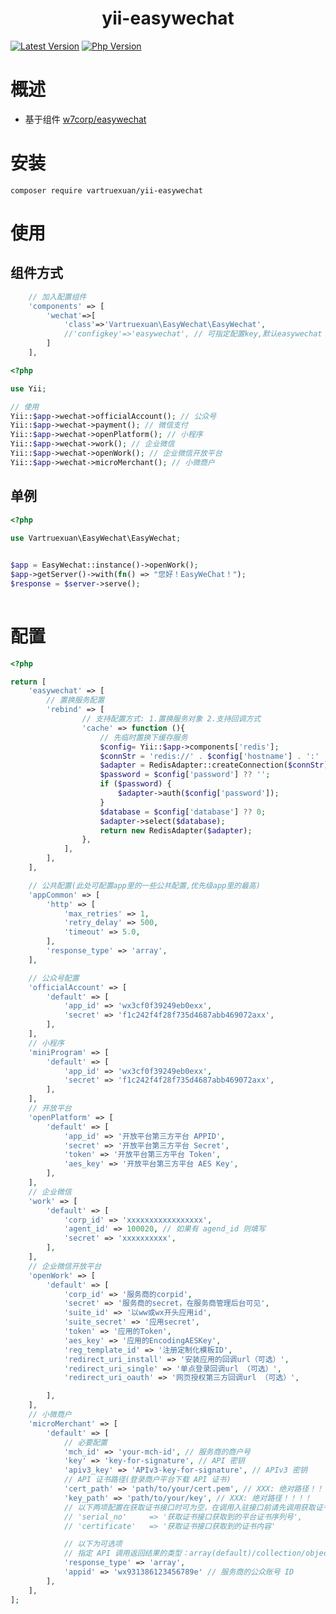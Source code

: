 <h1 align="center"> yii-easywechat </h1>  

<a href="https://packagist.org/packages/vartruexuan/yii-easywechat" rel="nofollow"><img src="https://badgen.net/github/tag/vartruexuan/yii-easywechat" alt="Latest Version" data-canonical-src="https://badgen.net/github/tag/vartruexuan/yii-easywechat" style="max-width: 100%;"></a>
<a href="https://www.php.net" rel="nofollow"><img src="https://img.shields.io/badge/php-%3E=7.4-brightgreen.svg?maxAge=2592000" alt="Php Version" data-canonical-src="https://img.shields.io/badge/php-%3E=7.4-brightgreen.svg?maxAge=2592000" style="max-width: 100%;"></a>

# 概述

- 基于组件 [w7corp/easywechat](https://github.com/w7corp/easywechat)

# 安装

```shell
composer require vartruexuan/yii-easywechat
```

# 使用

## 组件方式

```php
    // 加入配置组件
    'components' => [
        'wechat'=>[
            'class'=>'Vartruexuan\EasyWechat\EasyWechat',
            //'configkey'=>'easywechat', // 可指定配置key,默认easywechat
        ]
    ],
```

```php    
<?php

use Yii;

// 使用
Yii::$app->wechat->officialAccount(); // 公众号
Yii::$app->wechat->payment(); // 微信支付
Yii::$app->wechat->openPlatform(); // 小程序
Yii::$app->wechat->work(); // 企业微信
Yii::$app->wechat->openWork(); // 企业微信开放平台
Yii::$app->wechat->microMerchant(); // 小微商户
```

## 单例

```php
<?php

use Vartruexuan\EasyWechat\EasyWechat;

  
$app = EasyWechat::instance()->openWork();
$app->getServer()->with(fn() => "您好！EasyWeChat！");
$response = $server->serve();
    

```
# 配置
```php
<?php

return [
    'easywechat' => [
        // 置换服务配置
        'rebind' => [
                // 支持配置方式: 1.置换服务对象 2.支持回调方式
                'cache' => function (){
                    // 先临时置换下缓存服务
                    $config= Yii::$app->components['redis'];
                    $connStr = 'redis://' . $config['hostname'] . ':' . $config['port'];
                    $adapter = RedisAdapter::createConnection($connStr);
                    $password = $config['password'] ?? '';
                    if ($password) {
                        $adapter->auth($config['password']);
                    }
                    $database = $config['database'] ?? 0;
                    $adapter->select($database);
                    return new RedisAdapter($adapter);
                },
            ],
        ],
    ],

    // 公共配置(此处可配置app里的一些公共配置,优先级app里的最高)
    'appCommon' => [
        'http' => [
            'max_retries' => 1,
            'retry_delay' => 500,
            'timeout' => 5.0,
        ],
        'response_type' => 'array',
    ],

    // 公众号配置
    'officialAccount' => [
        'default' => [
            'app_id' => 'wx3cf0f39249eb0exx',
            'secret' => 'f1c242f4f28f735d4687abb469072axx',
        ],
    ],
    // 小程序
    'miniProgram' => [
        'default' => [
            'app_id' => 'wx3cf0f39249eb0exx',
            'secret' => 'f1c242f4f28f735d4687abb469072axx',
        ],
    ],
    // 开放平台
    'openPlatform' => [
        'default' => [
            'app_id' => '开放平台第三方平台 APPID',
            'secret' => '开放平台第三方平台 Secret',
            'token' => '开放平台第三方平台 Token',
            'aes_key' => '开放平台第三方平台 AES Key',
        ],
    ],
    // 企业微信
    'work' => [
        'default' => [
            'corp_id' => 'xxxxxxxxxxxxxxxxx',
            'agent_id' => 100020, // 如果有 agend_id 则填写
            'secret' => 'xxxxxxxxxx',
        ],
    ],
    // 企业微信开放平台
    'openWork' => [
        'default' => [
            'corp_id' => '服务商的corpid',
            'secret' => '服务商的secret，在服务商管理后台可见',
            'suite_id' => '以ww或wx开头应用id',
            'suite_secret' => '应用secret',
            'token' => '应用的Token',
            'aes_key' => '应用的EncodingAESKey',
            'reg_template_id' => '注册定制化模板ID',
            'redirect_uri_install' => '安装应用的回调url（可选）',
            'redirect_uri_single' => '单点登录回调url （可选）',
            'redirect_uri_oauth' => '网页授权第三方回调url （可选）',

        ],
    ],
    // 小微商户
    'microMerchant' => [
        'default' => [
            // 必要配置
            'mch_id' => 'your-mch-id', // 服务商的商户号
            'key' => 'key-for-signature', // API 密钥
            'apiv3_key' => 'APIv3-key-for-signature', // APIv3 密钥
            // API 证书路径(登录商户平台下载 API 证书)
            'cert_path' => 'path/to/your/cert.pem', // XXX: 绝对路径！！！！
            'key_path' => 'path/to/your/key', // XXX: 绝对路径！！！！
            // 以下两项配置在获取证书接口时可为空，在调用入驻接口前请先调用获取证书接口获取以下两项配置,如果获取过证书可以直接在这里配置，也可参照本文档获取平台证书章节中示例
            // 'serial_no'     => '获取证书接口获取到的平台证书序列号',
            // 'certificate'   => '获取证书接口获取到的证书内容'

            // 以下为可选项
            // 指定 API 调用返回结果的类型：array(default)/collection/object/raw/自定义类名
            'response_type' => 'array',
            'appid' => 'wx931386123456789e' // 服务商的公众账号 ID
        ],
    ],
];

```






